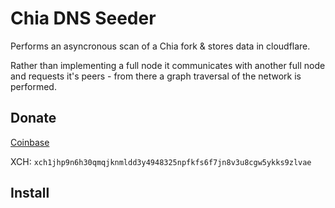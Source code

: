 # Chia DNS Seeder

Performs an asyncronous scan of a Chia fork & stores data in cloudflare.

Rather than implementing a full node it communicates with another full node and requests it's peers - from there a graph traversal of the network is performed.

## Donate   

[Coinbase](https://commerce.coinbase.com/checkout/5ed151a5-4d24-4dd9-9d1e-8f31648dd271)

XCH: `xch1jhp9n6h30qmqjknmldd3y4948325npfkfs6f7jn8v3u8cgw5ykks9zlvae`

## Install
